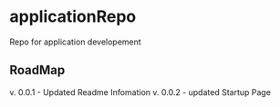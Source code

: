 # applicationRepo
Repo for application developement

## RoadMap
v. 0.0.1 - Updated Readme Infomation
v. 0.0.2 - updated Startup Page
